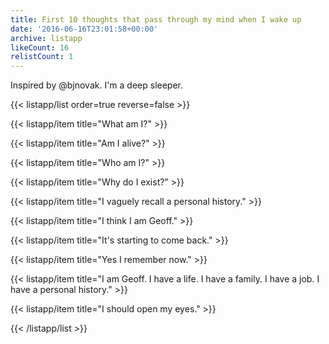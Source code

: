```yaml
---
title: First 10 thoughts that pass through my mind when I wake up
date: '2016-06-16T23:01:58+00:00'
archive: listapp
likeCount: 16
relistCount: 1
---
```


Inspired by @bjnovak. I'm a deep sleeper.

{{< listapp/list order=true reverse=false >}}

   {{< listapp/item title="What am I?" >}}

   {{< listapp/item title="Am I alive?" >}}

   {{< listapp/item title="Who am I?" >}}

   {{< listapp/item title="Why do I exist?" >}}

   {{< listapp/item title="I vaguely recall a personal history." >}}

   {{< listapp/item title="I think I am Geoff." >}}

   {{< listapp/item title="It's starting to come back." >}}

   {{< listapp/item title="Yes I remember now." >}}

   {{< listapp/item title="I am Geoff. I have a life. I have a family. I have a job. I have a personal history." >}}

   {{< listapp/item title="I should open my eyes." >}}

{{< /listapp/list >}}
